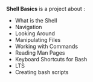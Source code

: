 **Shell Basics** is a project about :
* What is the Shell
* Navigation
* Looking Around
* Manipulating Files
* Working with Commands
* Reading Man Pages
* Keyboard Shortcuts for Bash
* LTS
* Creating bash scripts